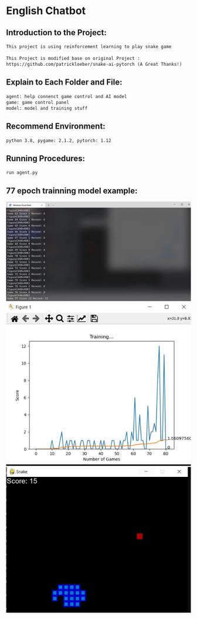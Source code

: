 # English Chatbot

## Introduction to the Project:    
    This project is using reinforcement learning to play snake game

    This Project is modified base on original Project : https://github.com/patrickloeber/snake-ai-pytorch (A Great Thanks!)

## Explain to Each Folder and File:
    agent: help connenct game control and AI model
    game: game control panel
    model: model and training stuff

## Recommend Environment:
    python 3.8, pygame: 2.1.2, pytorch: 1.12

## Running Procedures:
    run agent.py


## 77 epoch trainning model example:


![alt text](./assets/1.JPG?raw=true)
![alt text](./assets/2.JPG?raw=true)
![alt text](./assets/3.JPG?raw=true)